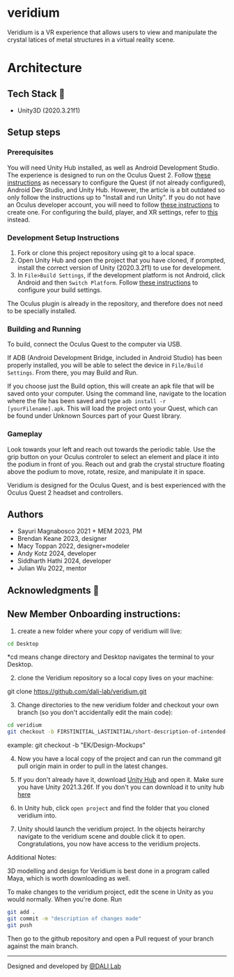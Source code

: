 # veridium

Veridium is a VR experience that allows users to view and manipulate the crystal latices of metal structures in a virtual reality scene.

# Architecture

## Tech Stack 🥞
- Unity3D (2020.3.21f1)

## Setup steps

### Prerequisites

You will need Unity Hub installed, as well as Android Development Studio. The experience is designed to run on the Oculus Quest 2. Follow [these instructions](https://circuitstream.com/blog/oculus-quest-unity-setup/) as necessary to configure the Quest (if not already configured), Android Dev Studio, and Unity Hub. However, the article is a bit outdated so only follow the instructions up to "Install and run Unity". If you do not have an Oculus developer account, you will need to follow [these instructions](https://learn.adafruit.com/sideloading-on-oculus-quest/enable-developer-mode) to create one. For configuring the build, player, and XR settings, refer to [this](https://developer.oculus.com/documentation/unity/unity-conf-settings/) instead.

### Development Setup Instructions

1. Fork or clone this project repository using git to a local space.
2. Open Unity Hub and open the project that you have cloned, if prompted, install the correct version of Unity (2020.3.2f1) to use for development.
3. In `File>Build Settings`, if the development platform is not Android, click Android and then `Switch Platform`. Follow [these instructions](https://developer.oculus.com/documentation/unity/unity-conf-settings/) to configure your build settings.

The Oculus plugin is already in the repository, and therefore does not need to be specially installed.

### Building and Running

To build, connect the Oculus Quest to the computer via USB.

If ADB (Android Development Bridge, included in Android Studio) has been properly installed, you will be able to select the device in `File/Build Settings`. From there, you may Build and Run.

If you choose just the Build option, this will create an apk file that will be saved onto your computer. Using the command line, navigate to the location where the file has been saved and type `adb install -r [yourFilename].apk`. This will load the project onto your Quest, which can be found under Unknown Sources part of your Quest library.


### Gameplay

Look towards your left and reach out towards the periodic table. Use the grip button on your Oculus controler to select an element and place it into the podium in front of you. Reach out and grab the crystal structure floating above the podium to move, rotate, resize, and manipulate it in space.

Veridium is designed for the Oculus Quest, and is best experienced with the Oculus Quest 2 headset and controllers.


## Authors
* Sayuri Magnabosco 2021 + MEM 2023, PM
* Brendan Keane 2023, designer
* Macy Toppan 2022, designer+modeler
* Andy Kotz 2024, developer
* Siddharth Hathi 2024, developer
* Julian Wu 2022, mentor

## Acknowledgments 🤝


## New Member Onboarding instructions:

 1) create a new folder where your copy of veridium will live:

```bash
cd Desktop
```
*cd means change directory and Desktop navigates the terminal to your Desktop.

2) clone the Veridium repository so a local copy lives on your machine:

git clone https://github.com/dali-lab/veridium.git

3) Change directories to the new veridium folder and checkout your own branch (so you don't accidentally edit the main code):

```bash
cd veridium
git checkout -b FIRSTINITIAL_LASTINITIAL/short-description-of-intended-changes
```
example: git checkout -b "EK/Design-Mockups" 

4)  Now you have a local copy of the project and can run the command git pull origin main in order to pull in the latest changes.

5) If you don't already have it, download [Unity Hub](https://unity3d.com/get-unity/download) and open it. Make sure you have Unity 2021.3.26f. If you don't you can download it to unity hub [here](https://unity3d.com/get-unity/download/archive)

6) In Unity hub, click `open project` and find the folder that you cloned veridium into.

7) Unity should launch the veridium project.  In the objects heirarchy navigate to the veridium scene and double click it to open.  Congratulations, you now have access to the veridium projects.



Additional Notes: 

3D modelling and design for Veridium is best done in a program called Maya, which is worth downloading as well.

To make changes to the veridium project, edit the scene in Unity as you would normally. When you're done.  Run

```bash
git add .
git commit -m "description of changes made"
git push 
```

Then go to the github repository and open a Pull request of your branch against the main branch. 



---
Designed and developed by [@DALI Lab](https://github.com/dali-lab)
